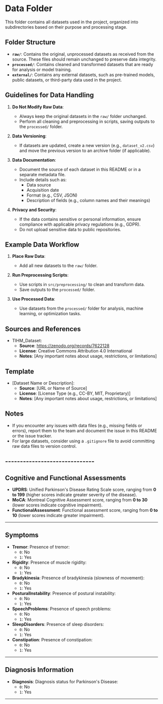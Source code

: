 # Data Folder

This folder contains all datasets used in the project, organized into subdirectories based on their purpose and processing stage.

## Folder Structure

- **`raw/`**: Contains the original, unprocessed datasets as received from the source. These files should remain unchanged to preserve data integrity.
- **`processed/`**: Contains cleaned and transformed datasets that are ready for analysis or model training.
- **`external/`**: Contains any external datasets, such as pre-trained models, public datasets, or third-party data used in the project.

## Guidelines for Data Handling

1. **Do Not Modify Raw Data**:
   - Always keep the original datasets in the `raw/` folder unchanged.
   - Perform all cleaning and preprocessing in scripts, saving outputs to the `processed/` folder.

2. **Data Versioning**:
   - If datasets are updated, create a new version (e.g., `dataset_v2.csv`) and move the previous version to an archive folder (if applicable).

3. **Data Documentation**:
   - Document the source of each dataset in this README or in a separate metadata file.
   - Include details such as:
     - Data source
     - Acquisition date
     - Format (e.g., CSV, JSON)
     - Description of fields (e.g., column names and their meanings)

4. **Privacy and Security**:
   - If the data contains sensitive or personal information, ensure compliance with applicable privacy regulations (e.g., GDPR).
   - Do not upload sensitive data to public repositories.

## Example Data Workflow

1. **Place Raw Data**:
   - Add all new datasets to the `raw/` folder.

2. **Run Preprocessing Scripts**:
   - Use scripts in `src/preprocessing/` to clean and transform data.
   - Save outputs to the `processed/` folder.

3. **Use Processed Data**:
   - Use datasets from the `processed/` folder for analysis, machine learning, or optimization tasks.

## Sources and References

- TIHM_Dataset:
  - **Source**: https://zenodo.org/records/7622128
  - **License**: Creative Commons Attribution 4.0 International
  - **Notes**: [Any important notes about usage, restrictions, or limitations]

## Template

- [Dataset Name or Description]:
  - **Source**: [URL or Name of Source]
  - **License**: [License Type (e.g., CC-BY, MIT, Proprietary)]
  - **Notes**: [Any important notes about usage, restrictions, or limitations]

## Notes

- If you encounter any issues with data files (e.g., missing fields or errors), report them to the team and document the issue in this README or the issue tracker.
- For large datasets, consider using a `.gitignore` file to avoid committing raw data files to version control.


## ------------------------------

## Cognitive and Functional Assessments
- **UPDRS**: Unified Parkinson's Disease Rating Scale score, ranging from **0 to 199** (higher scores indicate greater severity of the disease).
- **MoCA**: Montreal Cognitive Assessment score, ranging from **0 to 30** (lower scores indicate cognitive impairment).
- **FunctionalAssessment**: Functional assessment score, ranging from **0 to 10** (lower scores indicate greater impairment).

---

## Symptoms
- **Tremor**: Presence of tremor:
  - `0`: No
  - `1`: Yes
- **Rigidity**: Presence of muscle rigidity:
  - `0`: No
  - `1`: Yes
- **Bradykinesia**: Presence of bradykinesia (slowness of movement):
  - `0`: No
  - `1`: Yes
- **PosturalInstability**: Presence of postural instability:
  - `0`: No
  - `1`: Yes
- **SpeechProblems**: Presence of speech problems:
  - `0`: No
  - `1`: Yes
- **SleepDisorders**: Presence of sleep disorders:
  - `0`: No
  - `1`: Yes
- **Constipation**: Presence of constipation:
  - `0`: No
  - `1`: Yes

---

## Diagnosis Information
- **Diagnosis**: Diagnosis status for Parkinson's Disease:
  - `0`: No
  - `1`: Yes

---
